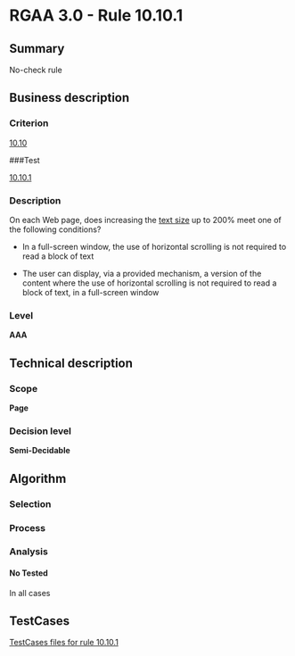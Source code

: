 # RGAA 3.0 -  Rule 10.10.1

## Summary

No-check rule

## Business description

### Criterion

[10.10](http://disic.github.io/rgaa_referentiel_en/RGAA3.0_Criteria_English_version_v1.html#crit-10-10)

###Test

[10.10.1](http://disic.github.io/rgaa_referentiel_en/RGAA3.0_Criteria_English_version_v1.html#test-10-10-1)

### Description
On each Web page,
    does increasing the <a href="http://disic.github.io/rgaa_referentiel_en/RGAA3.0_Glossary_English_version_v1.html#mTailleCaractere">text
  size</a> up to 200% meet one of the following
    conditions?
    <ul><li> In a full-screen window, the use of horizontal
   scrolling is not required to read a block of text</li>
  <li>The user can display, via a provided mechanism, a version of the content where the use of horizontal
   scrolling is not required to read a block of text, in a
   full-screen window</li>
    </ul> 


### Level

**AAA**

## Technical description

### Scope

**Page**

### Decision level

**Semi-Decidable**

## Algorithm

### Selection

### Process

### Analysis

#### No Tested 

In all cases




##  TestCases 

[TestCases files for rule 10.10.1](https://github.com/Asqatasun/Asqatasun/tree/master/rules/rules-rgaa3.0/src/test/resources/testcases/rgaa30/Rgaa30Rule101001/) 


